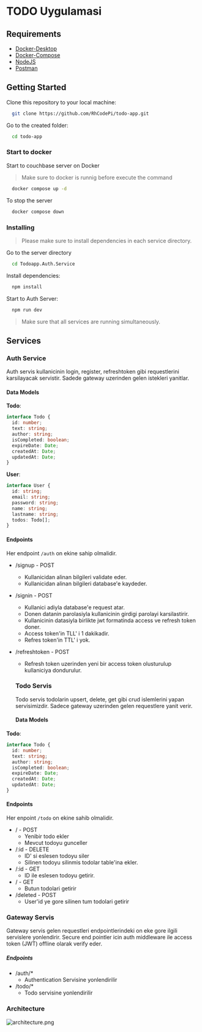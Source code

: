 # TODO Uygulamasi

## Requirements
- [Docker-Desktop](https://www.docker.com/products/docker-desktop/)
- [Docker-Compose](https://docs.docker.com/compose/install/)
- [NodeJS](https://nodejs.org/en/learn/getting-started/how-to-install-nodejs) 
- [Postman](https://www.postman.com/downloads/)

## Getting Started

Clone this repository to your local machine:

```bash
  git clone https://github.com/RhCodePi/todo-app.git
```
Go to the created folder:

```bash
  cd todo-app
```

### Start to docker
Start to couchbase server on Docker

> Make sure to docker is runnig before execute the command

``` bash
  docker compose up -d
```

To stop the server
```bash
  docker compose down
```

### Installing

> Please make sure to install dependencies in each service directory.

Go to the server directory
``` bash
  cd Todoapp.Auth.Service
```

Install dependencies:
``` bash
  npm install
```

Start to Auth Server: 
```bash 
  npm run dev
```

>  Make sure that all services are running simultaneously.

## Services

### Auth Service

Auth servis kullanicinin login, register, refreshtoken gibi requestlerini karsilayacak servistir. Sadede gateway uzerinden gelen istekleri yanitlar.

#### Data Models

**Todo**:

```ts
interface Todo {
  id: number;
  text: string;
  author: string;
  isCompleted: boolean;
  expireDate: Date;
  createdAt: Date;
  updatedAt: Date;
}
```

**User**:

```ts
interface User {
  id: string;
  email: string;
  password: string;
  name: string;
  lastname: string;
  todos: Todo[];
}
```

#### Endpoints

Her endpoint `/auth` on ekine sahip olmalidir.

- /signup - POST
  - Kullanicidan alinan bilgileri validate eder.
  - Kullanicidan alinan bilgileri database'e kaydeder.
- /signin - POST
  - Kullanici adiyla database'e request atar.
  - Donen datanin parolasiyla kullanicinin girdigi parolayi karsilastirir.
  - Kullanicinin datasiyla birlikte jwt formatinda access ve refresh token doner.
  - Access token'in TLL' i 1 dakikadir.
  - Refres token'in TTL' i yok.
- /refreshtoken - POST

  - Refresh token uzerinden yeni bir access token olusturulup kullaniciya dondurulur.

  ### Todo Servis

  Todo servis todolarin upsert, delete, get gibi crud islemlerini yapan servisimizdir. Sadece gateway uzerinden gelen requestlere yanit verir.

  #### Data Models

**Todo**:

```ts
interface Todo {
  id: number;
  text: string;
  author: string;
  isCompleted: boolean;
  expireDate: Date;
  createdAt: Date;
  updatedAt: Date;
}
```

#### Endpoints

Her enpoint `/todo` on ekine sahib olmalidir.

- / - POST
  - Yenibir todo ekler
  - Mevcut todoyu gunceller
- /:id - DELETE
  - ID' si eslesen todoyu siler
  - Silinen todoyu silinmis todolar table'ina ekler.
- /:id - GET
  - ID ile eslesen todoyu getirir.
- / - GET
  - Butun todolari getirir
- /deleted - POST
  - User'id ye gore silinen tum todolari getirir

### Gateway Servis

Gateway servis gelen requestleri endpointlerindeki on eke gore ilgili servislere yonlendirir. Secure end pointler icin auth middleware ile access token (JWT) offline olarak verify eder.

##### Endpoints

- /auth/\*
  - Authentication Servisine yonlendirilir
- /todo/\*
  - Todo servisine yonlendirilir

### Architecture

![architecture.png](https://uploads.inkdrop.app/attachments/user-28d8bf6ae780f83a9de255b95e12907f/file:4gdazvKbj/index-public)
